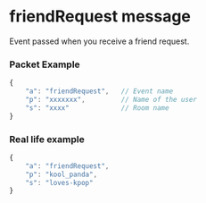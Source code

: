 # friendRequest message

Event passed when you receive a friend request.


### Packet Example

```js
{
    "a": "friendRequest",   // Event name
    "p": "xxxxxxx",         // Name of the user
    "s": "xxxx"             // Room name
}
```
### Real life example
```js
{
    "a": "friendRequest",
    "p": "kool_panda",
    "s": "loves-kpop"
}
```